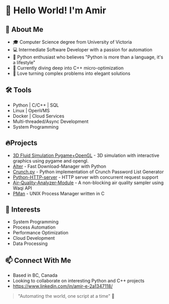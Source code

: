 # 👋 Hello World! I'm Amir

## 🚀 About Me
- 🎓 Computer Science degree from University of Victoria
- 💻 Intermediate Software Developer with a passion for automation
- 🐍 Python enthusiast who believes "Python is more than a language, it's a lifestyle"
- 🔧 Currently diving deep into C++ micro-optimization
- 🌟 Love turning complex problems into elegant solutions

## 🛠️ Tools
- Python | C/C++ | SQL
- Linux | OpenVMS
- Docker | Cloud Services
- Multi-threaded/Async Development
- System Programming

## 🔥Projects
- [3D Fluid Simulation Pygame+OpenGL](https://github.com/amirrezaes/3D-Fluid-Simulation-Pygame) - 3D simulation with interactive graphics using pygame and opengl.
- [Alter](https://github.com/amirrezaes/Alter) - Fast Download-Manager with Python
- [Crunch.py](https://github.com/amirrezaes/Crunch.py) - Python implementation of Crunch Password List Generator
- [Python-HTTP-server](https://github.com/amirrezaes/Python-HTTP-server) - HTTP server with concurrent request support
- [Air-Quality-Analyzer-Module](https://github.com/amirrezaes/AirQuality) - A non-blocking air quality sampler using Waqi API
- [PMan](https://github.com/amirrezaes/PMan) - UNIX Process Manager written in C

## 🌟 Interests
- System Programming
- Process Automation
- Performance Optimization
- Cloud Development
- Data Processing

## 📫 Connect With Me
- Based in BC, Canada
- Looking to collaborate on interesting Python and C++ projects
- https://www.linkedin.com/in/amir-e-2a1347118/

> "Automating the world, one script at a time" 🤖
